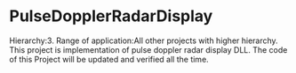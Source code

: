 # PulseDopplerRadarDisplay

Hierarchy:3. Range of application:All other projects with higher hierarchy. This project is implementation of pulse doppler radar display DLL. The code of this Project will be updated and verified all the time.
